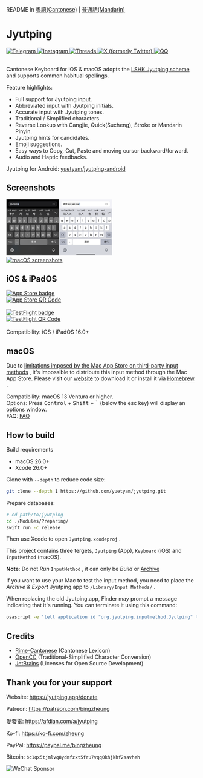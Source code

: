 README in [粵語(Cantonese)](README.md) | [普通話(Mandarin)](README-cmn.md)

Jyutping
======

<a href="https://t.me/jyutping">
        <img src="images/badge-telegram.png" alt="Telegram" width="150"/>
</a>
<a href="https://www.instagram.com/jyutping_app">
        <img src="images/badge-instagram.png" alt="Instagram" width="150"/>
</a>
<a href="https://www.threads.net/@jyutping_app">
        <img src="images/badge-threads.png" alt="Threads" width="150"/>
</a>
<a href="https://x.com/JyutpingApp">
        <img src="images/badge-twitter.png" alt="X (formerly Twitter)" width="150"/>
</a>
<a href="https://jq.qq.com/?k=4PR17m3t">
        <img src="images/badge-qq.png" alt="QQ" width="150"/>
</a>
<br>
<br>

Cantonese Keyboard for iOS & macOS adopts the [LSHK Jyutping scheme](https://jyutping.org/jyutping) and supports common habitual spellings.

Feature highlights:
- Full support for Jyutping input.
- Abbreviated input with Jyutping initials.
- Accurate input with Jyutping tones.
- Traditional / Simplified characters.
- Reverse Lookup with Cangjie, Quick(Sucheng), Stroke or Mandarin Pinyin.
- Jyutping hints for candidates.
- Emoji suggestions.
- Easy ways to Copy, Cut, Paste and moving cursor backward/forward.
- Audio and Haptic feedbacks.

Jyutping for Android: [yuetyam/jyutping-android](https://github.com/yuetyam/jyutping-android)

## Screenshots
<a href="https://apps.apple.com/hk/app/id1509367629">
        <img src="images/screenshot.png" alt="iPhone screenshots" width="280"/>
</a>
<br>
<a href="https://jyutping.app/mac">
        <img src="images/screenshot-mac.png" alt="macOS screenshots" width="280"/>
</a>

## iOS & iPadOS

<a href="https://apps.apple.com/hk/app/id1509367629">
        <img src="images/badge-app-store-download.svg" alt="App Store badge" width="150"/>
</a>
<br>
<a href="https://apps.apple.com/hk/app/id1509367629">
        <img src="images/qrcode-app-store.png" alt="App Store QR Code" width="150"/>
</a>
<br>
<br>
<a href="https://testflight.apple.com/join/AG1Zkx7G">
        <img src="images/badge-testflight.png" alt="TestFlight badge" width="150"/>
</a>
<br>
<a href="https://testflight.apple.com/join/AG1Zkx7G">
        <img src="images/qrcode-testflight.png" alt="TestFlight QR Code" width="150"/>
</a>
<br>
<br>
Compatibility: iOS / iPadOS 16.0+

## macOS
Due to [limitations imposed by the Mac App Store on third-party input methods](https://developer.apple.com/forums/thread/134115) , it's impossible to distribute this input method through the Mac App Store. Please visit our [website](https://jyutping.app) to download it or install it via [Homebrew](https://jyutping.app/mac/homebrew) .

Compatibility: macOS 13 Ventura or higher.  
Options: Press <kbd>Control</kbd> + <kbd>Shift</kbd> + <kbd>`</kbd> (below the esc key) will display an options window.  
FAQ: [FAQ](https://jyutping.app/faq)

## How to build
Build requirements
- macOS 26.0+
- Xcode 26.0+

Clone with `--depth` to reduce code size:
~~~bash
git clone --depth 1 https://github.com/yuetyam/jyutping.git
~~~
Prepare databases:
~~~bash
# cd path/to/jyutping
cd ./Modules/Preparing/
swift run -c release
~~~
Then use Xcode to open `Jyutping.xcodeproj` .

This project contains three tergets, `Jyutping` (App), `Keyboard` (iOS) and `InputMethod` (macOS).

**Note**: Do not *Run* `InputMethod` , it can only be *Build* or [Archive](https://developer.apple.com/documentation/xcode/distributing-your-app-for-beta-testing-and-releases#Create-an-archive-of-your-app)

If you want to use your Mac to test the input method, you need to place the *Archive & Export* Jyutping.app to `/Library/Input Methods/` .

When replacing the old Jyutping.app, Finder may prompt a message indicating that it's running. You can terminate it using this command:
~~~bash
osascript -e 'tell application id "org.jyutping.inputmethod.Jyutping" to quit'
~~~

## Credits
- [Rime-Cantonese](https://github.com/rime/rime-cantonese) (Cantonese Lexicon)
- [OpenCC](https://github.com/BYVoid/OpenCC) (Traditional-Simplified Character Conversion)
- [JetBrains](https://www.jetbrains.com/) (Licenses for Open Source Development)

## Thank you for your support
Website: https://jyutping.app/donate

Patreon: https://patreon.com/bingzheung

愛發電: https://afdian.com/a/jyutping

Ko-fi: https://ko-fi.com/zheung

PayPal: https://paypal.me/bingzheung

Bitcoin: `bc1qx5tjmlvq8ydmfzxt5fru7vqq0khjkhf2savheh`

<img src="images/sponsor.jpg" alt="WeChat Sponsor" width="180"/>
